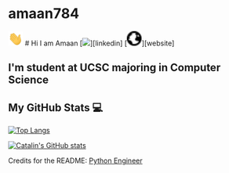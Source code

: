 # amaan784

<img src="https://raw.githubusercontent.com/ABSphreak/ABSphreak/master/gifs/Hi.gif" width="30px">
# Hi I am Amaan
[<img height="30" src = "https://www.oiml.org/en/ressources/logos/linkedin-icon-small.png/@@images/image.png">][linkedin] 
[<img height="30" src="https://raw.githubusercontent.com/iconic/open-iconic/master/svg/globe.svg" />][website]

## I'm student at UCSC majoring in Computer Science

[website]: https://amaan784.github.io/
[linkedin]: https://www.linkedin.com/in/amaansheikh21/


## My GitHub Stats 💻

[![Top Langs](https://github-readme-stats.vercel.app/api/top-langs/?username=amaan784&hide=java&theme=dracula)](https://github.com/anuraghazra/github-readme-stats)

[![Catalin's GitHub stats](https://github-readme-stats.vercel.app/api?username=amaan784&theme=dracula)](https://github.com/anuraghazra/github-readme-stats)


Credits for the README: [Python Engineer](https://github.com/python-engineer)